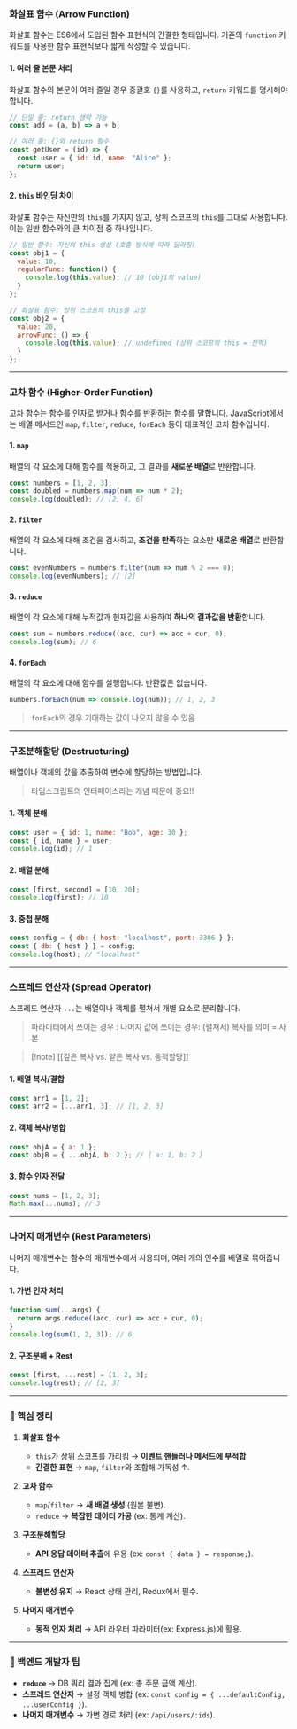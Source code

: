 ### **화살표 함수 (Arrow Function)**  
화살표 함수는 ES6에서 도입된 함수 표현식의 간결한 형태입니다. 기존의 `function` 키워드를 사용한 함수 표현식보다 짧게 작성할 수 있습니다.
#### **1. 여러 줄 본문 처리**  
화살표 함수의 본문이 여러 줄일 경우 중괄호 `{}`를 사용하고, `return` 키워드를 명시해야 합니다.
```javascript  
// 단일 줄: return 생략 가능  
const add = (a, b) => a + b;  

// 여러 줄: {}와 return 필수  
const getUser = (id) => {  
  const user = { id: id, name: "Alice" };  
  return user;  
};  
```

#### **2. `this` 바인딩 차이**  
화살표 함수는 자신만의 `this`를 가지지 않고, 상위 스코프의 `this`를 그대로 사용합니다. 이는 일반 함수와의 큰 차이점 중 하나입니다.
```javascript  
// 일반 함수: 자신의 this 생성 (호출 방식에 따라 달라짐)  
const obj1 = {  
  value: 10,  
  regularFunc: function() {  
    console.log(this.value); // 10 (obj1의 value)  
  }  
};  

// 화살표 함수: 상위 스코프의 this를 고정  
const obj2 = {  
  value: 20,  
  arrowFunc: () => {  
    console.log(this.value); // undefined (상위 스코프의 this = 전역)  
  }  
};  
```

---

### **고차 함수 (Higher-Order Function)**  
고차 함수는 함수를 인자로 받거나 함수를 반환하는 함수를 말합니다. JavaScript에서는 배열 메서드인 `map`, `filter`, `reduce`, `forEach` 등이 대표적인 고차 함수입니다.
#### **1. `map`**  
배열의 각 요소에 대해 함수를 적용하고, 그 결과를 **새로운 배열**로 반환합니다.
```javascript  
const numbers = [1, 2, 3];  
const doubled = numbers.map(num => num * 2);  
console.log(doubled); // [2, 4, 6]  
```

#### **2. `filter`**  
배열의 각 요소에 대해 조건을 검사하고, **조건을 만족**하는 요소만 **새로운 배열**로 반환합니다.
```javascript  
const evenNumbers = numbers.filter(num => num % 2 === 0);  
console.log(evenNumbers); // [2]  
```

#### **3. `reduce`**  
배열의 각 요소에 대해 누적값과 현재값을 사용하여 **하나의 결과값을 반환**합니다.
```javascript  
const sum = numbers.reduce((acc, cur) => acc + cur, 0);  
console.log(sum); // 6  
```

#### **4. `forEach`**  
배열의 각 요소에 대해 함수를 실행합니다. 반환값은 없습니다.
```javascript  
numbers.forEach(num => console.log(num)); // 1, 2, 3  
```

> `forEach`의 경우 기대하는 값이 나오지 않을 수 있음

---

### **구조분해할당 (Destructuring)**  
배열이나 객체의 값을 추출하여 변수에 할당하는 방법입니다.
> 타입스크립트의 인터페이스라는 개념 때문에 중요!!
#### **1. 객체 분해**  
```javascript  
const user = { id: 1, name: "Bob", age: 30 };  
const { id, name } = user;  
console.log(id); // 1  
```

#### **2. 배열 분해**  
```javascript  
const [first, second] = [10, 20];  
console.log(first); // 10  
```

#### **3. 중첩 분해**  
```javascript  
const config = { db: { host: "localhost", port: 3306 } };  
const { db: { host } } = config;  
console.log(host); // "localhost"  
```

---

### **스프레드 연산자 (Spread Operator)**  
스프레드 연산자 `...`는 배열이나 객체를 펼쳐서 개별 요소로 분리합니다.

> 파라미터에서 쓰이는 경우 : 나머지
> 값에 쓰이는 경우: (펼쳐서) 복사를 의미 = 사본

>[!note] [[깊은 복사 vs. 얕은 복사 vs. 동적할당]]
#### **1. 배열 복사/결합**  
```javascript  
const arr1 = [1, 2];  
const arr2 = [...arr1, 3]; // [1, 2, 3]  
```

#### **2. 객체 복사/병합**  
```javascript  
const objA = { a: 1 };  
const objB = { ...objA, b: 2 }; // { a: 1, b: 2 }  
```

#### **3. 함수 인자 전달**  
```javascript  
const nums = [1, 2, 3];  
Math.max(...nums); // 3  
```

---

### **나머지 매개변수 (Rest Parameters)**  
나머지 매개변수는 함수의 매개변수에서 사용되며, 여러 개의 인수를 배열로 묶어줍니다.
#### **1. 가변 인자 처리**  
```javascript  
function sum(...args) {  
  return args.reduce((acc, cur) => acc + cur, 0);  
}  
console.log(sum(1, 2, 3)); // 6  
```

#### **2. 구조분해 + Rest**  
```javascript  
const [first, ...rest] = [1, 2, 3];  
console.log(rest); // [2, 3]  
```

---

### **🚨 핵심 정리**  
1. **화살표 함수**  
   - `this`가 상위 스코프를 가리킴 → **이벤트 핸들러나 메서드에 부적합**.  
   - **간결한 표현** → `map`, `filter`와 조합해 가독성 ↑.  

2. **고차 함수**  
   - `map`/`filter` → **새 배열 생성** (원본 불변).  
   - `reduce` → **복잡한 데이터 가공** (ex: 통계 계산).  

3. **구조분해할당**  
   - **API 응답 데이터 추출**에 유용 (ex: `const { data } = response;`).  

4. **스프레드 연산자**  
   - **불변성 유지** → React 상태 관리, Redux에서 필수.  

5. **나머지 매개변수**  
   - **동적 인자 처리** → API 라우터 파라미터(ex: Express.js)에 활용.  

---

### **🔖 백엔드 개발자 팁**  
- **`reduce`** → DB 쿼리 결과 집계 (ex: 총 주문 금액 계산).  
- **스프레드 연산자** → 설정 객체 병합 (ex: `const config = { ...defaultConfig, ...userConfig }`).  
- **나머지 매개변수** → 가변 경로 처리 (ex: `/api/users/:ids`).